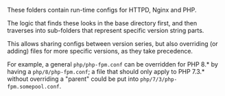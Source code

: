 These folders contain run-time configs for HTTPD, Nginx and PHP.

The logic that finds these looks in the base directory first, and then traverses into sub-folders that represent specific version string parts.

This allows sharing configs between version series, but also overriding (or adding) files for more specific versions, as they take precedence.

For example, a general `php/php-fpm.conf` can be overridden for PHP 8.* by having a `php/8/php-fpm.conf`; a file that should only apply to PHP 7.3.* without overriding a "parent" could be put into `php/7/3/php-fpm.somepool.conf`.
